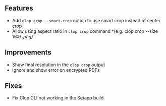 ## Features

- Add `clop crop --smart-crop` option to use smart crop instead of center crop
- Allow using aspect ratio in `clop crop` command *(e.g. clop crop --size 16:9 *.png)*

## Improvements

- Show final resolution in the `clop crop` output
- Ignore and show error on encrypted PDFs

## Fixes

- Fix Clop CLI not working in the Setapp build
